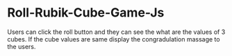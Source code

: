 # Roll-Rubik-Cube-Game-Js
Users can click the roll button and they can see the what are the values of 3 cubes. If the cube values are same display the congradulation massage to the users.
